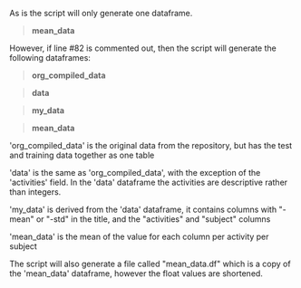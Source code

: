 As is the script will only generate one dataframe.

>**mean_data**

However, if line #82 is commented out, then the script will generate the following dataframes:

>**org_compiled_data**

>**data**

>**my_data**

>**mean_data**

'org_compiled_data' is the original data from the repository, but has the test and training data together as one table

'data' is the same as 'org_compiled_data', with the exception of the 'activities' field.  In the 'data' dataframe the activities 
are descriptive rather than integers.

'my_data' is derived from the 'data' dataframe, it contains columns with "-mean" or "-std" in the title, and the "activities" and "subject"
columns

'mean_data' is the mean of the value for each column per activity per subject

The script will also generate a file called "mean_data.df" which is a copy of the 'mean_data' dataframe, however the float values are shortened.


